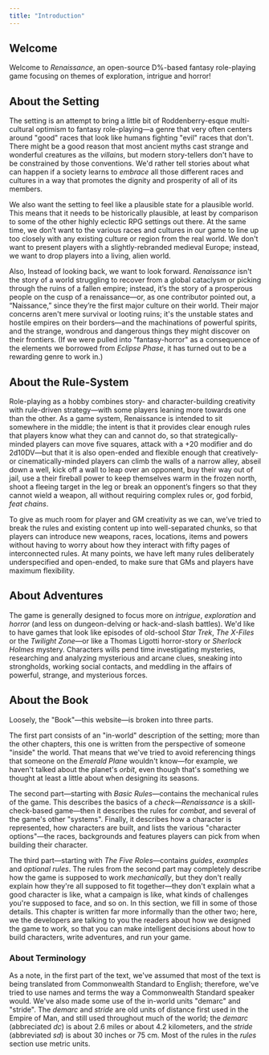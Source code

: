 ```yaml
---
title: "Introduction"
---
```


## Welcome

Welcome to *Renaissance*, an open-source D%-based fantasy role-playing game focusing on themes of exploration, intrigue and horror!

## About the Setting

The setting is an attempt to bring a little bit of Roddenberry-esque multi-cultural optimism to fantasy role-playing—a genre that very often centers around "good" races that look like humans fighting "evil" races that don't.
There might be a good reason that most ancient myths cast strange and wonderful creatures as the *villains*, but modern story-tellers don't have to be constrained by those conventions.
We'd rather tell stories about what can happen if a society learns to *embrace* all those different races and cultures in a way that promotes the dignity and prosperity of all of its members.

We also want the setting to feel like a plausible state for a plausible world.
This means that it needs to be historically plausible, at least by comparison to some of the other highly eclectic RPG settings out there.
At the same time, we don’t want to the various races and cultures in our game to line up too closely with any existing culture or region from the real world.
We don't want to present players with a slightly-rebranded medieval Europe; instead, we want to drop players into a living, alien world.

Also, Instead of looking back, we want to look forward.
*Renaissance* isn't the story of a world struggling to recover from a global cataclysm or picking through the ruins of a fallen empire;
instead, it’s the story of a prosperous people on the cusp of a renaissance—or, as one contributor pointed out, a “Naissance,” since they’re the first major culture on their world.
Their major concerns aren't mere survival or looting ruins; it's the unstable states and hostile empires on their borders—and the machinations of powerful spirits, and the strange, wondrous and dangerous things they might discover on their frontiers.
(If we were pulled into "fantasy-horror" as a consequence of the elements we borrowed from *Eclipse Phase*, it has turned out to be a rewarding genre to work in.)

## About the Rule-System

Role-playing as a hobby combines story- and character-building creativity with rule-driven strategy—with some players leaning more towards one than the other.
As a game system, Renaissance is intended to sit somewhere in the middle; the intent is that it provides clear enough rules that players know what they can and cannot do, so that strategically-minded players can move five squares, attack with a +20 modifier and do 2d10DV—but that it is also open-ended and flexible enough that creatively- or cinematically-minded players can climb the walls of a narrow alley, abseil down a well, kick off a wall to leap over an opponent, buy their way out of jail, use a their fireball power to keep themselves warm in the frozen north, shoot a fleeing target in the leg or break an opponent’s fingers so that they cannot wield a weapon, all without requiring complex rules or, god forbid, *feat chains*.

To give as much room for player and GM creativity as we can, we’ve tried to break the rules and existing content up into well-separated chunks, so that players can introduce new weapons, races, locations, items and powers without having to worry about how they interact with fifty pages of interconnected rules.
At many points, we have left many rules deliberately underspecified and open-ended, to make sure that GMs and players have maximum flexibility.

## About Adventures

The game is generally designed to focus more on *intrigue*, *exploration* and *horror* (and less on dungeon-delving or hack-and-slash battles).
We'd like to have games that look like episodes of old-school *Star Trek*, *The X-Files* or the *Twilight Zone*—or like a Thomas Ligotti horror-story or *Sherlock Holmes* mystery.
Characters wills pend time investigating mysteries, researching and analyzing mysterious and arcane clues, sneaking into strongholds, working social contacts, and meddling in the affairs of powerful, strange, and mysterious forces.

## About the Book

Loosely, the "Book"—this website—is broken into three parts.

The first part consists of an "in-world" description of the setting; more than the other chapters, this one is written from the perspective of someone "inside" the world.
That means that we've tried to avoid referencing things that someone on the *Emerald Plane* wouldn't know—for example, we haven't talked about the planet's *orbit*, even though that's something we thought at least a little about when designing its seasons.

The second part—starting with *Basic Rules*—contains the mechanical rules of the game.
This describes the basics of a *check*—*Renaissance* is a skill-check-based game—then it describes the rules for *combat*, and several of the game's other "systems".
Finally, it describes how a character is represented, how characters are built, and lists the various "character options"—the races, backgrounds and features players can pick from when building their character.

The third part—starting with *The Five Roles*—contains *guides*, *examples* and *optional rules*.
The rules from the second part may completely describe how the game is supposed to work *mechanically*, but they don't really explain how they're all supposed to fit together—they don't explain what a good character is like, what a campaign is like, what kinds of challenges you're supposed to face, and so on.
In this section, we fill in some of those details.
This chapter is written far more informally than the other two; here, we the developers are talking to you the readers about how we designed the game to work, so that you can make intelligent decisions about how to build characters, write adventures, and run your game.

### About Terminology

As a note, in the first part of the text, we've assumed that most of the text is being translated from Commonwealth Standard to English; therefore, we've tried to use names and terms the way a Commonwealth Standard speaker would.
We've also made some use of the in-world units "demarc" and "stride".
The *demarc* and *stride* are old units of distance first used in the Empire of Man, and still used throughout much of the world; the *demarc* (abbreciated *dc*) is about 2.6 miles or about 4.2 kilometers, and the *stride* (abbreviated *sd*) is about 30 inches or 75 cm.
Most of the rules in the *rules* section use metric units.